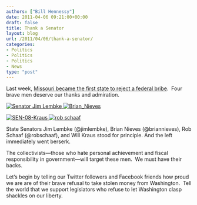 ```yaml
---
authors: ["Bill Hennessy"]
date: 2011-04-06 09:21:00+00:00
draft: false
title: Thank a Senator
layout: blog
url: /2011/04/06/thank-a-senator/
categories:
- Politics
- Politics
- Politics
- News
type: "post"
---
```


Last week, [Missouri became the first state to reject a federal bribe](https://www.americanthinker.com/blog/2011/04/courage_in_missouri.html).  Four brave men deserve our thanks and admiration.

[![Senator Jim Lembke](https://hennessysview.com/wp-content/uploads/2011/04/sen-jim-lembke_thumb.gif)
](https://hennessysview.com/wp-content/uploads/2011/04/sen-jim-lembke.gif)[![Brian_Nieves](https://hennessysview.com/wp-content/uploads/2011/04/Brian_Nieves_thumb.jpg)
](https://hennessysview.com/wp-content/uploads/2011/04/Brian_Nieves.jpg)

[![SEN-08-Kraus](https://hennessysview.com/wp-content/uploads/2011/04/SEN-08-Kraus_thumb.jpg)
](https://hennessysview.com/wp-content/uploads/2011/04/SEN-08-Kraus.jpg)[![rob schaaf](https://hennessysview.com/wp-content/uploads/2011/04/rob-schaaf_thumb.jpg)
](https://hennessysview.com/wp-content/uploads/2011/04/rob-schaaf.jpg)

State Senators Jim Lembke (@jimlembke), Brian Nieves (@briannieves), Rob Schaaf (@robschaaf), and Will Kraus stood for principle. And the left immediately went berserk.

The collectivists—those who hate personal achievement and fiscal responsibility in government—will target these men.  We must have their backs.

Let’s begin by telling our Twitter followers and Facebook friends how proud we are are of their brave refusal to take stolen money from Washington.  Tell the world that we support legislators who refuse to let Washington clasp shackles on our liberty.
